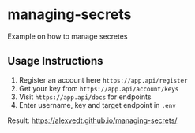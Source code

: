 # managing-secrets
Example on how to manage secretes


## Usage Instructions

1. Register an account here `https://app.api/register`
2. Get your key from `https://app.api/account/keys`
3. Visit `https://app.api/docs` for endpoints
4. Enter username, key and target endpoint in `.env`



Result: https://alexvedt.github.io/managing-secrets/
